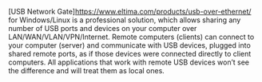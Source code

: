 [USB Network Gate]<https://www.eltima.com/products/usb-over-ethernet/> for Windows/Linux is a professional solution, which allows sharing any number of USB ports and devices on your computer over LAN/WAN/VLAN/VPN/Internet. Remote computers (clients) can connect to your computer (server) and communicate with USB devices, plugged into shared remote ports, as if those devices were connected directly to client computers. All applications that work with remote USB devices won’t see the difference and will treat them as local ones.
